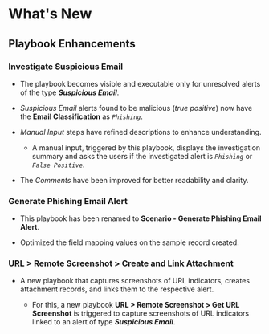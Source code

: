 # What's New

## Playbook Enhancements

### Investigate Suspicious Email

- The playbook becomes visible and executable only for unresolved alerts of the type **_Suspicious Email_**.

- *Suspicious Email* alerts found to be malicious (*true positive*) now have the **Email Classification** as *`Phishing`*.

- *Manual Input* steps have refined descriptions to enhance understanding.

    - A manual input, triggered by this playbook, displays the investigation summary and asks the users if the investigated alert is *`Phishing`* or *`False Positive`*.

- The *Comments* have been improved for better readability and clarity.

### Generate Phishing Email Alert

- This playbook has been renamed to **Scenario - Generate Phishing Email Alert**.

- Optimized the field mapping values on the sample record created.

### URL > Remote Screenshot > Create and Link Attachment

- A new playbook that captures screenshots of URL indicators, creates attachment records, and links them to the respective alert.

    - For this, a new playbook **URL > Remote Screenshot > Get URL Screenshot** is triggered to capture screenshots of URL indicators linked to an alert of type **_Suspicious Email_**.